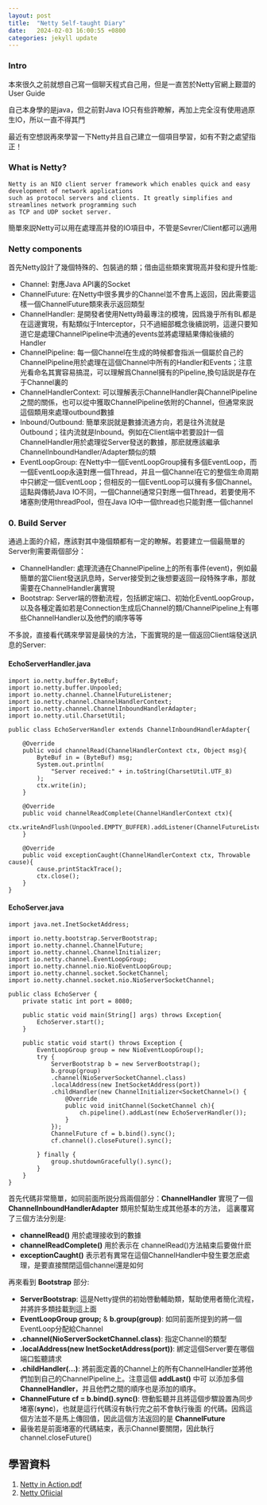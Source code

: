 ```yaml
---
layout: post
title:  "Netty Self-taught Diary"
date:   2024-02-03 16:00:55 +0800
categories: jekyll update
---
```

### Intro
本來很久之前就想自己寫一個聊天程式自己用，但是一直苦於Netty官網上艱澀的User Guide

自己本身學的是java，但之前對Java IO只有些許瞭解，再加上完全沒有使用過原生IO，所以一直不得其門

最近有空想説再來學習一下Netty并且自己建立一個項目學習，如有不對之處望指正！

### What is Netty?
```
Netty is an NIO client server framework which enables quick and easy development of network applications
such as protocol servers and clients. It greatly simplifies and streamlines network programming such
as TCP and UDP socket server.
```
簡單來説Netty可以用在處理高并發的IO項目中，不管是Sevrer/Client都可以適用

### Netty components
首先Netty設計了幾個特殊的、包裝過的類；借由這些類來實現高并發和提升性能:

- Channel: 對應Java API裏的Socket
- ChannelFuture: 在Netty中很多異步的Channel並不會馬上返回，因此需要這樣一個ChannelFuture類來表示返回類型
- ChannelHandler: 是開發者使用Netty時最專注的模塊，因爲幾乎所有BL都是在這邊實現，有點類似于Interceptor，只不過細部概念後續説明，這邊只要知道它是處理ChannelPipeline中流通的events並將處理結果傳給後續的Handler
- ChannelPipeline: 每一個Channel在生成的時候都會指派一個屬於自己的ChannelPipeline用於處理在這個Channel中所有的Handler和Events；注意光看命名其實容易搞混，可以理解爲Channel擁有的Pipeline,換句話説是存在于Channel裏的
- ChannelHandlerContext: 可以理解表示ChannelHandler與ChannelPipeline之間的關係，也可以從中獲取ChannelPipeline依附的Channel，但通常來説這個類用來處理outbound數據
- Inbound/Outbound: 簡單來説就是數據流通方向，若是往外流就是Outbound；往内流就是Inbound。例如在Client端中若要設計一個ChannelHandler用於處理從Server發送的數據，那麽就應該繼承ChannelInboundHandler/Adapter類似的類
- EventLoopGroup: 在Netty中一個EventLoopGroup擁有多個EventLoop，而一個EventLoop永遠對應一個Thread，并且一個Channel在它的整個生命周期中只綁定一個EventLoop；但相反的一個EventLoop可以擁有多個Channel。這點與傳統Java IO不同，一個Channel通常只對應一個Thread，若要使用不堵塞則使用threadPool，但在Java IO中一個thread也只能對應一個channel

### 0. Build Server
通過上面的介紹，應該對其中幾個類都有一定的瞭解。若要建立一個最簡單的Server則需要兩個部分：

- ChannelHandler: 處理流通在ChannelPipeline上的所有事件(event)，例如最簡單的當Client發送訊息時，Server接受到之後想要返回一段特殊字串，那就需要在ChannelHandler裏實現
- Bootstrap: Server端的啓動流程，包括綁定端口、初始化EventLoopGroup，以及各種定義如若是Connection生成后Channel的類/ChannelPipeline上有哪些ChannelHandler以及他們的順序等等

不多說，直接看代碼來學習是最快的方法，下面實現的是一個返回Client端發送訊息的Server:
#### EchoServerHandler.java
```
import io.netty.buffer.ByteBuf;
import io.netty.buffer.Unpooled;
import io.netty.channel.ChannelFutureListener;
import io.netty.channel.ChannelHandlerContext;
import io.netty.channel.ChannelInboundHandlerAdapter;
import io.netty.util.CharsetUtil;

public class EchoServerHandler extends ChannelInboundHandlerAdapter{
    
    @Override
    public void channelRead(ChannelHandlerContext ctx, Object msg){
        ByteBuf in = (ByteBuf) msg;
        System.out.println(
            "Server received:" + in.toString(CharsetUtil.UTF_8)
        );
        ctx.write(in);
    }

    @Override
    public void channelReadComplete(ChannelHandlerContext ctx){
        ctx.writeAndFlush(Unpooled.EMPTY_BUFFER).addListener(ChannelFutureListener.CLOSE);
    }

    @Override
    public void exceptionCaught(ChannelHandlerContext ctx, Throwable cause){
        cause.printStackTrace();
        ctx.close();
    }
}
```

#### EchoServer.java
```
import java.net.InetSocketAddress;

import io.netty.bootstrap.ServerBootstrap;
import io.netty.channel.ChannelFuture;
import io.netty.channel.ChannelInitializer;
import io.netty.channel.EventLoopGroup;
import io.netty.channel.nio.NioEventLoopGroup;
import io.netty.channel.socket.SocketChannel;
import io.netty.channel.socket.nio.NioServerSocketChannel;

public class EchoServer {
    private static int port = 8080;

    public static void main(String[] args) throws Exception{
        EchoServer.start();
    }

    public static void start() throws Exception {
        EventLoopGroup group = new NioEventLoopGroup();
        try {
            ServerBootstrap b = new ServerBootstrap();
            b.group(group)
            .channel(NioServerSocketChannel.class)
            .localAddress(new InetSocketAddress(port))
            .childHandler(new ChannelInitializer<SocketChannel>() {
                @Override
                public void initChannel(SocketChannel ch){
                    ch.pipeline().addLast(new EchoServerHandler());
                }
            });
            ChannelFuture cf = b.bind().sync();
            cf.channel().closeFuture().sync();

        } finally {
            group.shutdownGracefully().sync();
        }
    }
}
```

首先代碼非常簡單，如同前面所説分爲兩個部分：**ChannelHandler** 實現了一個 **ChannelInboundHandlerAdapter** 類用於幫助生成其他基本的方法，
這裏覆寫了三個方法分別是: 
- **channelRead()** 用於處理接收到的數據
- **channelReadComplete()** 用於表示在 channelRead()方法結束后要做什麽
- **exceptionCaught()** 表示若有異常在這個ChannelHandler中發生要怎麽處理，是要直接關閉這個channel還是如何

再來看到 **Bootstrap** 部分:
- **ServerBootstrap**: 這是Netty提供的初始啓動輔助類，幫助使用者簡化流程，并將許多類挂載到這上面
- **EventLoopGroup group;** & **b.group(group)**: 如同前面所提到的將一個EventLoop分配給Channel
- **.channel(NioServerSocketChannel.class)**: 指定Channel的類型
- **.localAddress(new InetSocketAddress(port))**: 綁定這個Server要在哪個端口監聽請求
- **.childHandler(...)**: 將前面定義的Channel上的所有ChannelHandler並將他們加到自己的ChannelPipeline上。注意這個 **addLast()** 中可
以添加多個 **ChannelHandler**，并且他們之間的順序也是添加的順序。
- **ChannelFuture cf = b.bind().sync()**: 啓動監聽并且將這個步驟設置為同步堵塞(**sync**)，也就是這行代碼沒有執行完之前不會執行後面
的代碼。因爲這個方法並不是馬上傳回值，因此這個方法返回的是 **ChannelFuture**
- 最後若是前面堵塞的代碼結束，表示Channel要關閉，因此執行channel.closeFuture()

## 學習資料
1. [Netty in Action.pdf](https://github.com/zuzeep/book/blob/master/Netty%20in%20Action.pdf)
2. [Netty Ofiicial](https://netty.io/wiki/user-guide-for-4.x.html)
